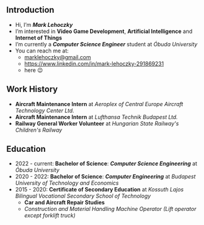 ## Introduction
- Hi, I’m ***Mark Lehoczky***
- I’m interested in **Video Game Development**, **Artificial Intelligence** and **Internet of Things**
- I’m currently a ***Computer Science Engineer*** student at *Óbuda University*
- You can reach me at:
  - marklehoczky@gmail.com
  - https://www.linkedin.com/in/mark-lehoczky-291869231
  - here 😉

## Work History
- **Aircraft Maintenance Intern** at *Aeroplex of Central Europe Aircraft Technology Center Ltd.*
- **Aircraft Maintenance Intern** at *Lufthansa Technik Budapest Ltd.*
- **Railway General Worker Volunteer** at *Hungarian State Railway's Children's Railway*

## Education

- 2022 - current: **Bachelor of Science**: ***Computer Science Engineering*** at *Óbuda University*
- 2020 - 2022: **Bachelor of Science**: ***Computer Engineering*** at *Budapest University of Technology and Economics*
- 2015 - 2020: **Certificate of Secondary Education** at *Kossuth Lajos Bilingual Vocational Secondary School of Technology*
  - **Car and Aircraft Repair Studies**
  - *Construction and Material Handling Machine Operator (Lift operator except forklift truck)*
